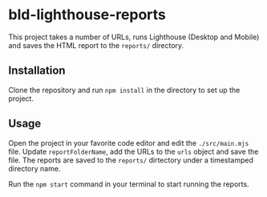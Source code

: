 # bld-lighthouse-reports

This project takes a number of URLs,  runs Lighthouse (Desktop and Mobile) and saves the HTML report to the `reports/` directory.

## Installation
Clone the repository and run `npm install` in the directory to set up the project.

## Usage
Open the project in your favorite code editor and edit the `./src/main.mjs` file. Update `reportFolderName`, add the URLs to the `urls` object and save the file. The reports are saved to the `reports/` dirtectory under a timestamped directory name.

Run the `npm start` command in your terminal to start running the reports.
